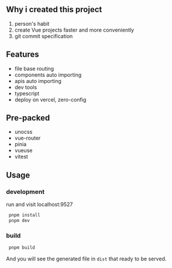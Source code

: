 ## Why i created this project

1. person's habit
2. create Vue projects faster and more conveniently
3. git commit specification

## Features

- file base routing
- components auto importing
- apis auto importing
- dev tools
- typescript
- deploy on vercel, zero-config

## Pre-packed

- unocss
- vue-router
- pinia
- vueuse
- vitest

## Usage

### development

run and visit localhost:9527

```bash
 pnpm install
 pnpm dev
```

### build

```bash
 pnpm build
```

And you will see the generated file in `dist` that ready to be served.
